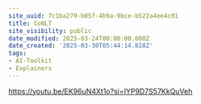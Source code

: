 ```yaml
---
site_uuid: 7c1ba279-b05f-4b9a-9bce-b522a4ee4c01
title: CoNLT
site_visibility: public
date_modified: 2025-03-24T00:00:00.000Z
date_created: '2025-03-30T05:44:14.828Z'
tags:
- AI-Toolkit
- Explainers
---
```


















https://youtu.be/EK96uN4Xt1o?si=IYP9D7S57KkQuVeh